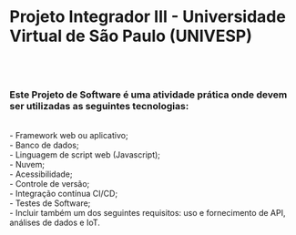 <h1>Projeto Integrador III - Universidade Virtual de São Paulo (UNIVESP)</h1>
<br><br>
<h3>Este Projeto de Software é uma atividade prática onde devem ser utilizadas as seguintes tecnologias:</h3><br>
- Framework web ou aplicativo;<br>
- Banco de dados;<br>
- Linguagem de script web (Javascript);<br>
- Nuvem;<br>
- Acessibilidade;<br>
- Controle de versão;<br>
- Integração contínua CI/CD;<br>
- Testes de Software;<br>
- Incluir também um dos seguintes requisitos: uso e fornecimento de API, análises de dados e IoT.<br>
